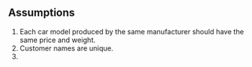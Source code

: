 ## Assumptions
1. Each car model produced by the same manufacturer should have the same price and weight.
2. Customer names are unique.
3. 